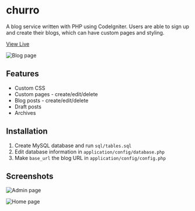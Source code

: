 # churro
A blog service written with PHP using CodeIgniter. Users are able to sign up and create their blogs, which can have custom pages and styling.

[View Live](https://coco.lat/c)

![Blog page](https://raw.githubusercontent.com/tomual/mini-blog/master/images/blog.png)

## Features

* Custom CSS
* Custom pages - create/edit/delete
* Blog posts - create/edit/delete
* Draft posts
* Archives

## Installation

1. Create MySQL database and run `sql/tables.sql`
2. Edit database information in `application/config/database.php`
3. Make `base_url` the blog URL in `application/config/config.php`

## Screenshots

![Admin page](https://raw.githubusercontent.com/tomual/mini-blog/master/images/admin.png)

![Home page](https://raw.githubusercontent.com/tomual/mini-blog/master/images/home.jpg)
